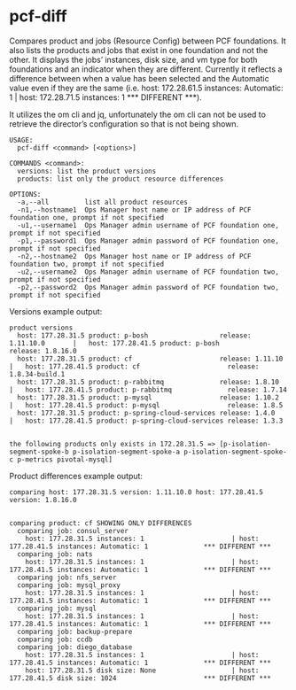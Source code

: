 # pcf-diff
Compares product and jobs (Resource Config) between PCF foundations.
It also lists the products and jobs that exist in one foundation and not the other.
It displays the jobs’ instances, disk size, and vm type for both foundations and an
indicator when they are different. Currently it reflects a difference between when a
value has been selected and the Automatic value even if they are the same
(i.e. host: 172.28.61.5 instances: Automatic: 1 | host: 172.28.71.5 instances: 1    *** DIFFERENT ***).

It utilizes the om cli and jq, unfortunately the om cli can not be used to retrieve the director’s
configuration so that is not being shown.

```
USAGE:
  pcf-diff <command> [<options>]

COMMANDS <command>:
  versions: list the product versions
  products: list only the product resource differences

OPTIONS:
  -a,--all         list all product resources
  -n1,--hostname1  Ops Manager host name or IP address of PCF foundation one, prompt if not specified
  -u1,--username1  Ops Manager admin username of PCF foundation one, prompt if not specified
  -p1,--password1  Ops Manager admin password of PCF foundation one, prompt if not specified
  -n2,--hostname2  Ops Manager host name or IP address of PCF foundation two, prompt if not specified
  -u2,--username2  Ops Manager admin username of PCF foundation two, prompt if not specified
  -p2,--password2  Ops Manager admin password of PCF foundation two, prompt if not specified
```
Versions example output:

```
product versions
  host: 177.28.31.5 product: p-bosh                  release: 1.11.10.0       |   host: 177.28.41.5 product: p-bosh                  release: 1.8.16.0
  host: 177.28.31.5 product: cf                      release: 1.11.10         |   host: 177.28.41.5 product: cf                      release: 1.8.34-build.1
  host: 177.28.31.5 product: p-rabbitmq              release: 1.8.10          |   host: 177.28.41.5 product: p-rabbitmq              release: 1.7.14
  host: 177.28.31.5 product: p-mysql                 release: 1.10.2          |   host: 177.28.41.5 product: p-mysql                 release: 1.8.5
  host: 177.28.31.5 product: p-spring-cloud-services release: 1.4.0           |   host: 177.28.41.5 product: p-spring-cloud-services release: 1.3.3


the following products only exists in 172.28.31.5 => [p-isolation-segment-spoke-b p-isolation-segment-spoke-a p-isolation-segment-spoke-c p-metrics pivotal-mysql]
```
Product differences example output:
```
comparing host: 177.28.31.5 version: 1.11.10.0 host: 177.28.41.5 version: 1.8.16.0


comparing product: cf SHOWING ONLY DIFFERENCES
  comparing job: consul_server
    host: 177.28.31.5 instances: 1                      | host: 177.28.41.5 instances: Automatic: 1              *** DIFFERENT ***
  comparing job: nats
    host: 177.28.31.5 instances: 1                      | host: 177.28.41.5 instances: Automatic: 1              *** DIFFERENT ***
  comparing job: nfs_server
  comparing job: mysql_proxy
    host: 177.28.31.5 instances: 1                      | host: 177.28.41.5 instances: Automatic: 1              *** DIFFERENT ***
  comparing job: mysql
    host: 177.28.31.5 instances: 1                      | host: 177.28.41.5 instances: Automatic: 1              *** DIFFERENT ***
  comparing job: backup-prepare
  comparing job: ccdb
  comparing job: diego_database
    host: 177.28.31.5 instances: 1                      | host: 177.28.41.5 instances: Automatic: 1              *** DIFFERENT ***
    host: 177.28.31.5 disk size: None                   | host: 177.28.41.5 disk size: 1024                      *** DIFFERENT ***
```
